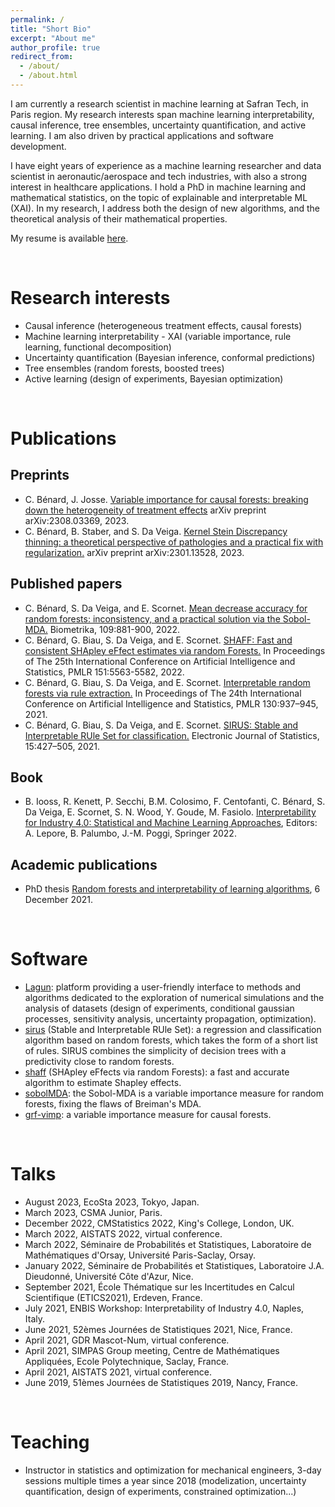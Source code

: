 ```yaml
---
permalink: /
title: "Short Bio"
excerpt: "About me"
author_profile: true
redirect_from: 
  - /about/
  - /about.html
---
```


I am currently a research scientist in machine learning at Safran Tech, in Paris region. 
My research interests span machine learning interpretability, causal inference, tree ensembles, uncertainty quantification, and active learning.
I am also driven by practical applications and software development.

I have eight years of experience as a machine learning researcher and data scientist in aeronautic/aerospace and tech industries, with also a strong interest in healthcare applications.
I hold a PhD in machine learning and mathematical statistics, on the topic of explainable and interpretable ML (XAI). In my research, I address both the design of new algorithms, and the theoretical analysis of their mathematical properties. 

My resume is available [here](https://clementbenard.github.io/files/CV_CBenard.pdf).

<br/>

Research interests
==================
* Causal inference (heterogeneous treatment effects, causal forests)
* Machine learning interpretability - XAI (variable importance, rule learning, functional decomposition)
* Uncertainty quantification (Bayesian inference, conformal predictions)
* Tree ensembles (random forests, boosted trees)
* Active learning (design of experiments, Bayesian optimization)

<br/>

Publications
============

Preprints
---------
* C. Bénard, J. Josse. [Variable importance for causal forests: breaking down the heterogeneity of treatment effects](https://arxiv.org/abs/2308.03369) arXiv preprint arXiv:2308.03369, 2023.
* C. Bénard, B. Staber, and S. Da Veiga. [Kernel Stein Discrepancy thinning: a theoretical perspective of pathologies and a practical fix with regularization.](https://arxiv.org/abs/2301.13528) arXiv preprint arXiv:2301.13528, 2023.

Published papers
----------------
* C. Bénard, S. Da Veiga, and E. Scornet. [Mean decrease accuracy for random forests: inconsistency, and a practical solution via the Sobol-MDA.](https://doi.org/10.1093/biomet/asac017) Biometrika, 109:881-900, 2022.
* C. Bénard, G. Biau, S. Da Veiga, and E. Scornet. [SHAFF: Fast and consistent SHApley eFfect estimates via random Forests.](https://proceedings.mlr.press/v151/benard22a.html) In Proceedings of The 25th International Conference on Artificial Intelligence and Statistics, PMLR 151:5563-5582, 2022.
* C. Bénard, G. Biau, S. Da Veiga, and E. Scornet. [Interpretable random forests via rule extraction.](https://proceedings.mlr.press/v130/benard21a.html) In Proceedings of The 24th International Conference on Artificial Intelligence and Statistics, PMLR 130:937–945, 2021.
* C. Bénard, G. Biau, S. Da Veiga, and E. Scornet. [SIRUS: Stable and Interpretable RUle Set for classification.](https://doi.org/10.1214/20-EJS1792) Electronic Journal of Statistics, 15:427–505, 2021.

Book
----
* B. Iooss, R. Kenett, P. Secchi, B.M. Colosimo, F. Centofanti, C. Bénard, S. Da Veiga, E. Scornet, S. N. Wood, Y. Goude, M. Fasiolo. [Interpretability for Industry 4.0: Statistical and Machine Learning Approaches](https://link.springer.com/book/10.1007/978-3-031-12402-0), Editors: A. Lepore, B. Palumbo, J.-M. Poggi, Springer 2022.

Academic publications
---------------------
* PhD thesis [Random forests and interpretability of learning algorithms](https://clementbenard.github.io/files/These_CBenard_HAL.pdf), 6 December 2021.

<br/>

Software
========
* [Lagun](https://gitlab.com/drti/lagun): platform providing a user-friendly interface to methods and algorithms dedicated to the exploration of numerical simulations and the analysis of datasets (design of experiments, conditional gaussian processes, sensitivity analysis, uncertainty propagation, optimization).
* [sirus](https://cran.r-project.org/web/packages/sirus) (Stable and Interpretable RUle Set): a regression and classification algorithm based on random forests, which takes the form of a short list of rules. SIRUS combines the simplicity of decision trees with a predictivity close to random forests.
* [shaff](https://gitlab.com/drti/shaff) (SHApley eFfects via random Forests): a fast and accurate algorithm to estimate Shapley effects. 
* [sobolMDA](https://gitlab.com/drti/sobolmda): the Sobol-MDA is a variable importance measure for random forests, fixing the flaws of Breiman's MDA.
* [grf-vimp](https://gitlab.com/cbenard/grf-vimp): a variable importance measure for causal forests.

<br/>

Talks
=====
* August 2023, EcoSta 2023, Tokyo, Japan.
* March 2023, CSMA Junior, Paris.
* December 2022, CMStatistics 2022, King's College, London, UK.
* March 2022, AISTATS 2022, virtual conference.
* March 2022, Séminaire de Probabilités et Statistiques, Laboratoire de Mathématiques d'Orsay, Université Paris-Saclay, Orsay.
* January 2022, Séminaire de Probabilités et Statistiques, Laboratoire J.A. Dieudonné, Université Côte d'Azur, Nice.
* September 2021, École Thématique sur les Incertitudes en Calcul Scientifique (ETICS2021), Erdeven, France.
* July 2021, ENBIS Workshop: Interpretability of Industry 4.0, Naples, Italy.
* June 2021, 52èmes Journées de Statistiques 2021, Nice, France.
* April 2021, GDR Mascot-Num, virtual conference.
* April 2021, SIMPAS Group meeting, Centre de Mathématiques Appliquées, Ecole Polytechnique, Saclay, France.
* April 2021, AISTATS 2021, virtual conference.
* June 2019, 51èmes Journées de Statistiques 2019, Nancy, France.

<br/>

Teaching
========
* Instructor in statistics and optimization for mechanical engineers, 3-day sessions multiple times a year since 2018 (modelization, uncertainty quantification, design of experiments, constrained optimization...)

